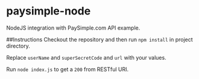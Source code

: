 # paysimple-node
NodeJS integration with PaySimple.com API example.

##Instructions
Checkout the repository and then run `npm install` in project directory.

Replace `userName` and `superSecretCode` and `url` with your values.

Run `node index.js` to get a `200` from RESTful URI.
